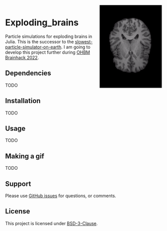 <!--(https://github.com/ofgulban/exploding_brains/blob/main/visuals/example-17.gif)-->
<img src="/visuals/example-17.gif" width=200 align="right" />

# Exploding_brains
Particle simulations for exploding brains in Julia. This is the successor to the [slowest-particle-simulator-on-earth](https://github.com/ofgulban/slowest-particle-simulator-on-earth). I am going to develop this project further during [OHBM Brainhack 2022](https://ohbm.github.io/hackathon2022/).

## Dependencies
TODO

## Installation
TODO

## Usage
TODO

## Making a gif
TODO

## Support
Please use [GitHub issues](https://github.com/ofgulban/slowest-particle-simulator-on-earth/issues) for questions, or comments.

## License
This project is licensed under [BSD-3-Clause](https://opensource.org/licenses/BSD-3-Clause).

